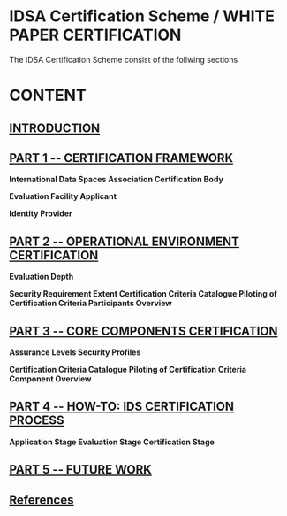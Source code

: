 # IDSA Certification Scheme / WHITE PAPER CERTIFICATION

The IDSA Certification Scheme consist of the follwing sections

# CONTENT

## [INTRODUCTION](./introduction.md)

## [**PART 1 --** CERTIFICATION FRAMEWORK](./Certification-Framework.md)

**International Data Spaces Association Certification Body**

**Evaluation Facility Applicant**

**Identity Provider**

## [**PART 2 --** OPERATIONAL ENVIRONMENT CERTIFICATION](./Operational-Environment-Certification.md)

**Evaluation Depth**

**Security Requirement Extent Certification Criteria Catalogue
Piloting of Certification Criteria Participants Overview**

## [**PART 3 --** CORE COMPONENTS CERTIFICATION](./Core-Components-Certification.md)

**Assurance Levels Security Profiles**

**Certification Criteria Catalogue Piloting of Certification Criteria
Component Overview**

## [**PART 4 --** HOW-TO: IDS CERTIFICATION PROCESS](./Certification-Process.md)

 **Application Stage Evaluation Stage Certification Stage**

## [**PART 5 --** FUTURE WORK](./Future-Work.md)

## [References](References.md)
